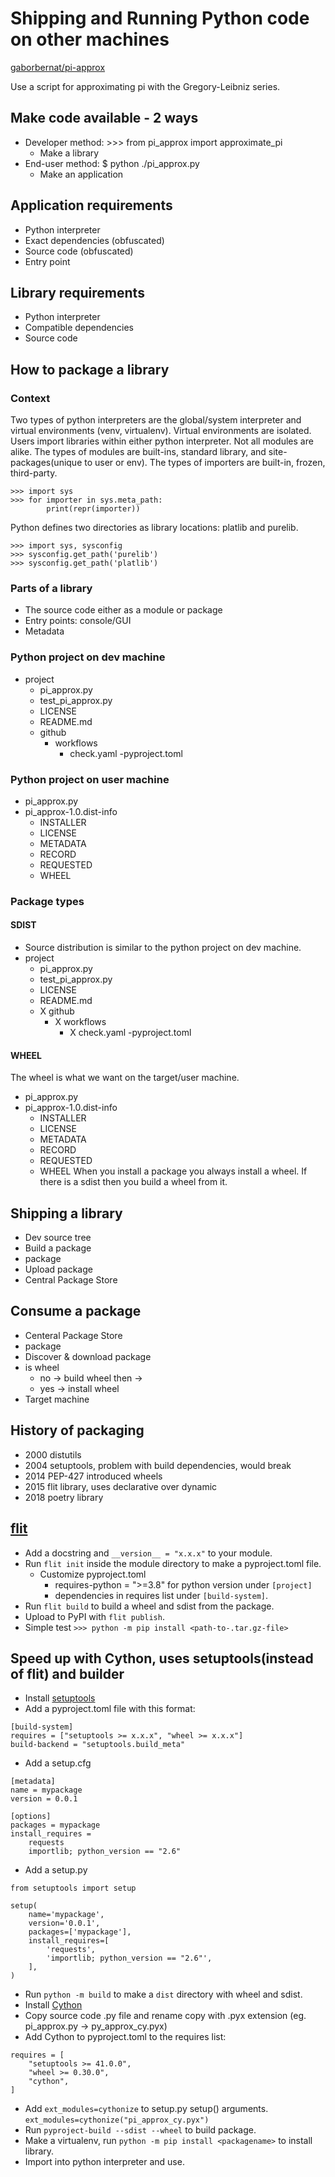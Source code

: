 # Shipping and Running Python code on other machines
[gaborbernat/pi-approx](https://github.com/gaborbernat/pi-approx)

Use a script for approximating pi with the Gregory-Leibniz series.
## Make code available - 2 ways
- Developer method: >>> from pi_approx import approximate_pi
    - Make a library
- End-user method: $ python ./pi_approx.py
    - Make an application
## Application requirements
- Python interpreter
- Exact dependencies (obfuscated)
- Source code (obfuscated)
- Entry point
## Library requirements
- Python interpreter
- Compatible dependencies
- Source code
## How to package a library
### Context
Two types of python interpreters are the global/system interpreter and virtual environments (venv, virtualenv).
Virtual environments are isolated.
Users import libraries within either python interpreter.
Not all modules are alike. The types of modules are built-ins, standard library, and site-packages(unique to user or env).
The types of importers are built-in, frozen, third-party.
```
>>> import sys
>>> for importer in sys.meta_path:
        print(repr(importer))
```
Python defines two directories as library locations: platlib and purelib.
```
>>> import sys, sysconfig
>>> sysconfig.get_path('purelib')
>>> sysconfig.get_path('platlib')
```
### Parts of a library
- The source code either as a module or package
- Entry points: console/GUI
- Metadata
### Python project on dev machine
- project
    - pi_approx.py
    - test_pi_approx.py
    - LICENSE
    - README.md
    - github
        - workflows
            - check.yaml
    -pyproject.toml
### Python project on user machine
- pi_approx.py
- pi_approx-1.0.dist-info
    - INSTALLER
    - LICENSE
    - METADATA
    - RECORD
    - REQUESTED
    - WHEEL
### Package types
#### SDIST
- Source distribution is similar to the python project on dev machine.
- project
    - pi_approx.py
    - test_pi_approx.py
    - LICENSE
    - README.md
    - X github
        - X workflows
            - X check.yaml
    -pyproject.toml
#### WHEEL
The wheel is what we want on the target/user machine.
- pi_approx.py
- pi_approx-1.0.dist-info
    - INSTALLER
    - LICENSE
    - METADATA
    - RECORD
    - REQUESTED
    - WHEEL
When you install a package you always install a wheel. If there is a sdist then you build a wheel from it.
## Shipping a library
- Dev source tree
- Build a package
- package
- Upload package
- Central Package Store
## Consume a package
- Centeral Package Store
- package
- Discover & download package
- is wheel
    - no -> build wheel then ->
    - yes -> install wheel
- Target machine
## History of packaging
- 2000 distutils
- 2004 setuptools, problem with build dependencies, would break
- 2014 PEP-427 introduced wheels
- 2015 flit library, uses declarative over dynamic
- 2018 poetry library
## [flit](https://flit.readthedocs.io/en/latest/)
- Add a docstring and `__version__ = "x.x.x"` to your module.
- Run `flit init` inside the module directory to make a pyproject.toml file.
    - Customize pyproject.toml
        - requires-python = ">=3.8" for python version under `[project]`
        - dependencies in requires list under `[build-system]`.
- Run `flit build` to build a wheel and sdist from the package.
- Upload to PyPI with `flit publish`.
- Simple test `>>> python -m pip install <path-to-.tar.gz-file>`
## Speed up with Cython, uses setuptools(instead of flit) and builder
- Install [setuptools](https://setuptools.pypa.io/en/latest/userguide/index.html)
- Add a pyproject.toml file with this format:
```
[build-system]
requires = ["setuptools >= x.x.x", "wheel >= x.x.x"]
build-backend = "setuptools.build_meta"
```
- Add a setup.cfg
```
[metadata]
name = mypackage
version = 0.0.1

[options]
packages = mypackage
install_requires =
    requests
    importlib; python_version == "2.6"
```
- Add a setup.py
```
from setuptools import setup

setup(
    name='mypackage',
    version='0.0.1',
    packages=['mypackage'],
    install_requires=[
        'requests',
        'importlib; python_version == "2.6"',
    ],
)
```
- Run `python -m build` to make a `dist` directory with wheel and sdist.
- Install [Cython](https://cython.readthedocs.io/en/latest/index.html)
- Copy source code .py file and rename copy with .pyx extension (eg. pi_approx.py -> py_approx_cy.pyx)
- Add Cython to pyproject.toml to the requires list:
```
requires = [
    "setuptools >= 41.0.0",
    "wheel >= 0.30.0",
    "cython",
]
```
- Add `ext_modules=cythonize` to setup.py setup() arguments.
`ext_modules=cythonize("pi_approx_cy.pyx")`
- Run `pyproject-build --sdist --wheel` to build package.
- Make a virtualenv, run `python -m pip install <packagename>` to install library.
- Import into python interpreter and use.